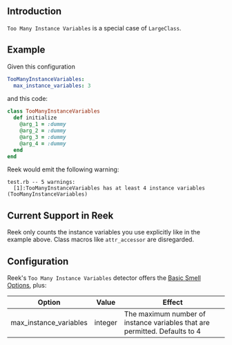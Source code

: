 ## Introduction

`Too Many Instance Variables` is a special case of `LargeClass`. 

## Example

Given this configuration

```yaml
TooManyInstanceVariables:
  max_instance_variables: 3
```

and this code:

```Ruby
class TooManyInstanceVariables
  def initialize
    @arg_1 = :dummy
    @arg_2 = :dummy
    @arg_3 = :dummy
    @arg_4 = :dummy
  end
end
```

Reek would emit the following warning:

```
test.rb -- 5 warnings:
  [1]:TooManyInstanceVariables has at least 4 instance variables (TooManyInstanceVariables)
```
## Current Support in Reek

Reek only counts the instance variables you use explicitly like in the example above. Class macros like `attr_accessor` are disregarded.

## Configuration

Reek's `Too Many Instance Variables` detector offers the [Basic Smell Options](Basic-Smell-Options.md), plus:

| Option         | Value       | Effect  |
| ---------------|-------------|---------|
| max_instance_variables     | integer | The maximum number of instance variables that are permitted. Defaults to 4 |
